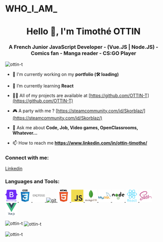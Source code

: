 # WHO_I_AM_

<h1 align="center">Hello 👋, I'm Timothé OTTIN</h1>
<h3 align="center">A French Junior JavaScript Developer - (Vue.JS | Node.JS) - Comics fan - Manga reader - CS:GO Player</h3>

<p align="left"> <img src="https://komarev.com/ghpvc/?username=ottin-t&label=Profile%20views&color=0e75b6&style=flat" alt="ottin-t" /> </p>

- 🔭 I'm currently working on my **portfolio (🛠️ loading)**

- 🌱 I’m currently learning **React**

- 👨‍💻 All of my projects are available at [https://github.com/OTTIN-T](https://github.com/OTTIN-T)

- 🎮 A party with me ? [https://steamcommunity.com/id/Skorblaz/](https://steamcommunity.com/id/Skorblaz/)

- 💬 Ask me about **Code, Job, Video games, OpenClassrooms, Whatever...**

- 📫 How to reach me **https://www.linkedin.com/in/ottin-timothe/**

<h3 align="left">Connect with me:</h3>
<p align="left">
<a href="https://linkedin.com/in/ottin-timothe" target="blank">Linkedin</a>
</p>

<h3 align="left">Languages and Tools:</h3>
<p align="left"> <a href="https://getbootstrap.com" target="_blank"> <img src="https://raw.githubusercontent.com/devicons/devicon/master/icons/bootstrap/bootstrap-plain-wordmark.svg" alt="bootstrap" width="40" height="40"/> </a> <a href="https://www.w3schools.com/css/" target="_blank"> <img src="https://raw.githubusercontent.com/devicons/devicon/master/icons/css3/css3-original-wordmark.svg" alt="css3" width="40" height="40"/> </a> <a href="https://expressjs.com" target="_blank"> <img src="https://raw.githubusercontent.com/devicons/devicon/master/icons/express/express-original-wordmark.svg" alt="express" width="40" height="40"/> </a> <a href="https://git-scm.com/" target="_blank"> <img src="https://www.vectorlogo.zone/logos/git-scm/git-scm-icon.svg" alt="git" width="40" height="40"/> </a> <a href="https://www.w3.org/html/" target="_blank"> <img src="https://raw.githubusercontent.com/devicons/devicon/master/icons/html5/html5-original-wordmark.svg" alt="html5" width="40" height="40"/> </a> <a href="https://developer.mozilla.org/en-US/docs/Web/JavaScript" target="_blank"> <img src="https://raw.githubusercontent.com/devicons/devicon/master/icons/javascript/javascript-original.svg" alt="javascript" width="40" height="40"/> </a> <a href="https://www.mongodb.com/" target="_blank"> <img src="https://raw.githubusercontent.com/devicons/devicon/master/icons/mongodb/mongodb-original-wordmark.svg" alt="mongodb" width="40" height="40"/> </a> <a href="https://www.mysql.com/" target="_blank"> <img src="https://raw.githubusercontent.com/devicons/devicon/master/icons/mysql/mysql-original-wordmark.svg" alt="mysql" width="40" height="40"/> </a> <a href="https://nodejs.org" target="_blank"> <img src="https://raw.githubusercontent.com/devicons/devicon/master/icons/nodejs/nodejs-original-wordmark.svg" alt="nodejs" width="40" height="40"/> </a> <a href="https://reactjs.org/" target="_blank"> <img src="https://raw.githubusercontent.com/devicons/devicon/master/icons/react/react-original-wordmark.svg" alt="react" width="40" height="40"/> </a> <a href="https://sass-lang.com" target="_blank"> <img src="https://raw.githubusercontent.com/devicons/devicon/master/icons/sass/sass-original.svg" alt="sass" width="40" height="40"/> </a> <a href="https://vuejs.org/" target="_blank"> <img src="https://raw.githubusercontent.com/devicons/devicon/master/icons/vuejs/vuejs-original-wordmark.svg" alt="vuejs" width="40" height="40"/> </a> </p>

<p><img align="left" src="https://github-readme-stats.vercel.app/api/top-langs?username=ottin-t&show_icons=true&locale=en&layout=compact" alt="ottin-t" /></p>

<p>&nbsp;<img align="center" src="https://github-readme-stats.vercel.app/api?username=ottin-t&show_icons=true&locale=en" alt="ottin-t" /></p>

<p><img align="center" src="https://github-readme-streak-stats.herokuapp.com/?user=ottin-t&" alt="ottin-t" /></p>
